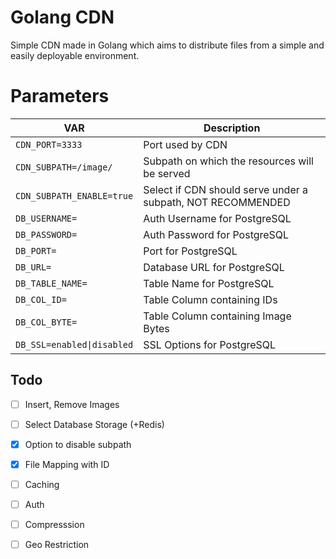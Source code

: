 # Golang CDN
Simple CDN made in Golang which aims to distribute files from a simple and easily deployable environment.

# Parameters
| VAR | Description |
|---|---|
| `CDN_PORT=3333` | Port used by CDN |  
| `CDN_SUBPATH=/image/` | Subpath on which the resources will be served |  
| `CDN_SUBPATH_ENABLE=true` | Select if CDN should serve under a subpath, NOT RECOMMENDED |  
| `DB_USERNAME=` | Auth Username for PostgreSQL |  
| `DB_PASSWORD=` | Auth Password for PostgreSQL |  
| `DB_PORT=` | Port for PostgreSQL |  
| `DB_URL=` | Database URL for PostgreSQL |  
| `DB_TABLE_NAME=` | Table Name for PostgreSQL |  
| `DB_COL_ID=` | Table Column containing IDs |  
| `DB_COL_BYTE=` | Table Column containing Image Bytes |  
| `DB_SSL=enabled\|disabled` | SSL Options for PostgreSQL |  

## Todo
- [ ] Insert, Remove Images
- [ ] Select Database Storage (+Redis)
- [x] Option to disable subpath
- [x] File Mapping with ID
- [ ] Caching
- [ ] Auth
- [ ] Compresssion
- [ ] Geo Restriction


